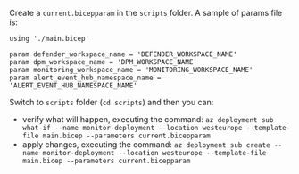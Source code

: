 Create a `current.bicepparam` in the `scripts` folder. 
A sample of params file is:

```
using './main.bicep'

param defender_workspace_name = 'DEFENDER_WORKSPACE_NAME'
param dpm_workspace_name = 'DPM_WORKSPACE_NAME'
param monitoring_workspace_name = 'MONITORING_WORKSPACE_NAME'
param alert_event_hub_namespace_name = 'ALERT_EVENT_HUB_NAMESPACE_NAME'
```

Switch to `scripts` folder (`cd scripts`) and then you can:
- verify what will happen, executing the command: `az deployment sub what-if --name monitor-deployment --location westeurope --template-file main.bicep --parameters current.bicepparam`
- apply changes, executing the command: `az deployment sub create --name monitor-deployment --location westeurope --template-file main.bicep --parameters current.bicepparam`
